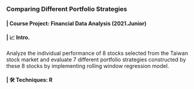 ### Comparing Different Portfolio Strategies
#### | Course Project: Financial Data Analysis (2021.Junior)
#### | 📈 Intro.
Analyze the individual performance of 8 stocks selected from the Taiwan stock market and evaluate 7 different portfolio strategies constructed by these 8 stocks by implementing  rolling window regression model.
#### | 🛠️ Techniques: R
